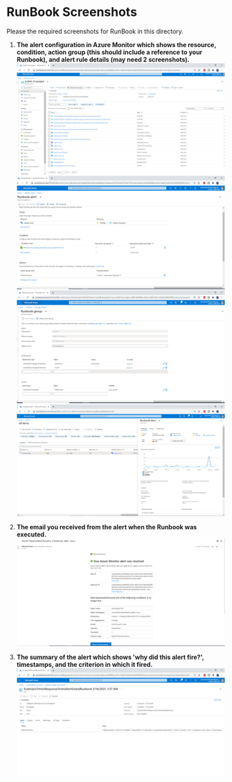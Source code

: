 # RunBook Screenshots

Please the required screenshots for RunBook in this directory.

1. **The alert configuration in Azure Monitor which shows the resource, condition, action group (this should include a reference to your Runbook), and alert rule details (may need 2 screenshots).** 
 ![screenshot -resources](resources.png?raw=true)
 ![screenshot -alert settings](alert-settings.png?raw=true)
 ![screenshot -manage actions](manage-actions-runbook.png?raw=true)
 ![screenshot -manage actions](runbook-alert-complete.png?raw=true)

2. **The email you received from the alert when the Runbook was executed.**
![screenshot -runbook-email-alert](runbook-email-alert.png?raw=true)

3. **The summary of the alert which shows 'why did this alert fire?', timestamps, and the criterion in which it fired.**
 ![screenshot -chart](runbook-success.png?raw=true)
 
